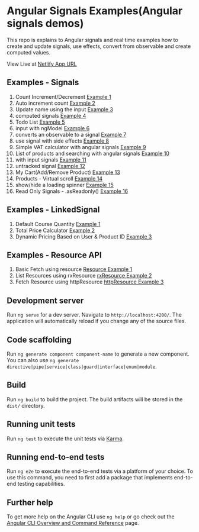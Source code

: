 # Angular Signals Examples(Angular signals demos)

This repo is explains to Angular signals and real time examples how to create and update signals, use effects, convert from observable and create computed values.

View Live at [Netlify App URL](https://angular-signal-examples.netlify.app/)

## Examples - Signals
1. Count Increment/Decrement [Example 1](https://angular-signal-examples.netlify.app/signal/signal-example1)
2. Auto increment count [Example 2](https://angular-signal-examples.netlify.app/signal/signal-example2)
3. Update name using the input [Example 3](https://angular-signal-examples.netlify.app/signal/signal-example3)
4. computed signals [Example 4](https://angular-signal-examples.netlify.app/signal/signal-example4)
5. Todo List [Example 5](https://angular-signal-examples.netlify.app/signal/signal-example5)
6. input with ngModel [Example 6](https://angular-signal-examples.netlify.app/signal/signal-example6)
7. converts an observable to a signal [Example 7](https://angular-signal-examples.netlify.app/signal/signal-example7)
8. use signal with side effects [Example 8](https://angular-signal-examples.netlify.app/signal/signal-example8)
9. Simple VAT calculator with angular signals [Example 9](https://angular-signal-examples.netlify.app/signal/signal-example9)
10. List of products and searching with angular signals [Example 10](https://angular-signal-examples.netlify.app/signal/signal-example10)
11. with input signals [Example 11](https://angular-signal-examples.netlify.app/signal/signal-example11)
12. untracked signal [Example 12](https://angular-signal-examples.netlify.app/signal/signal-example12)
13. My Cart(Add/Remove Product) [Example 13](https://angular-signal-examples.netlify.app/signal/signal-example13)
14. Products - Virtual scroll [Example 14](https://angular-signal-examples.netlify.app/signal/signal-example14)
15. show/hide a loading spinner [Example 15](https://angular-signal-examples.netlify.app/signal/signal-example15)
15. Read Only Signals - .asReadonly() [Example 16](https://angular-signal-examples.netlify.app/signal/signal-example16)



## Examples - LinkedSignal 
1. Default Course Quantity [Example 1](https://angular-signal-examples.netlify.app/linked-signal/example1)
2. Total Price Calculator [Example 2](https://angular-signal-examples.netlify.app/linked-signal/example2)
3.  Dynamic Pricing Based on User & Product ID  [Example 3](https://angular-signal-examples.netlify.app/linked-signal/example3)

## Examples - Resource API
1. Basic Fetch using resource [Resource Example 1](https://angular-signal-examples.netlify.app/resource-api/resource-api-example1)
2. List Resources using rxResource [rxResource Example 2](https://angular-signal-examples.netlify.app/resource-api/resource-api-example2)
3. Fetch Resource using httpResource [httpResource Example 3](https://angular-signal-examples.netlify.app/resource-api/resource-api-example3)

## Development server

Run `ng serve` for a dev server. Navigate to `http://localhost:4200/`. The application will automatically reload if you change any of the source files.

## Code scaffolding

Run `ng generate component component-name` to generate a new component. You can also use `ng generate directive|pipe|service|class|guard|interface|enum|module`.

## Build

Run `ng build` to build the project. The build artifacts will be stored in the `dist/` directory.

## Running unit tests

Run `ng test` to execute the unit tests via [Karma](https://karma-runner.github.io).

## Running end-to-end tests

Run `ng e2e` to execute the end-to-end tests via a platform of your choice. To use this command, you need to first add a package that implements end-to-end testing capabilities.

## Further help

To get more help on the Angular CLI use `ng help` or go check out the [Angular CLI Overview and Command Reference](https://angular.io/cli) page.
